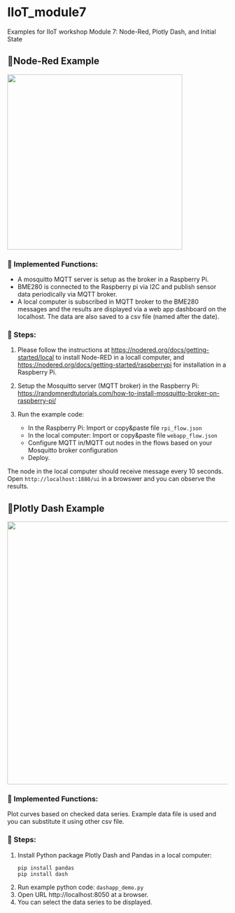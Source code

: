 # IIoT_module7
Examples for IIoT workshop Module 7: Node-Red, Plotly Dash, and Initial State

## 🚀Node-Red Example
<img src="https://github.com/JZ2211/IIoT_module7/assets/100505718/2a86ba18-f033-45e5-b4bd-3c83c91c9d1c" width = "400">

### 📝 Implemented Functions: 
* A mosquitto MQTT server is setup as the broker in a Raspberry Pi.
* BME280 is connected to the Raspberry pi via I2C and publish sensor data periodically via MQTT broker. 
* A local computer is subscribed in MQTT broker to the BME280 messages and the results are displayed via a web app dashboard on the localhost. The data are also saved to a csv file (named after the date).

### 📝 Steps: 
1. Please follow the instructions at https://nodered.org/docs/getting-started/local to install Node-RED in a locall computer, and https://nodered.org/docs/getting-started/raspberrypi for installation in a Raspberry Pi. 

2. Setup the Mosquitto server (MQTT broker) in the Raspberry Pi: https://randomnerdtutorials.com/how-to-install-mosquitto-broker-on-raspberry-pi/

3. Run the example code: 
    - In the Raspberry Pi: Import or copy&paste file ```rpi_flow.json```
    - In the local computer: Import or copy&paste file ```webapp_flow.json```
    - Configure MQTT in/MQTT out nodes in the flows based on your Mosquitto broker configuration
    - Deploy.

The node in the local computer should receive message every 10 seconds. Open ```http://localhost:1880/ui``` in a browswer and you can observe the results.  

## 🚀Plotly Dash Example
<img src="https://github.com/JZ2211/IIoT_module7/assets/100505718/6ab75a92-2736-48ae-9c75-e45502d948d1" width="600">

### 📝 Implemented Functions: 
Plot curves based on checked data series. Example data file is used and you can substitute it using other csv file.

### 📝 Steps: 
1. Install Python package Plotly Dash and Pandas in a local computer:
   ```
   pip install pandas
   pip install dash
   ```
3. Run example python code: `dashapp_demo.py`
4. Open URL http://localhost:8050 at a browser.
5. You can select the data series to be displayed. 
